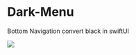 # Dark-Menu
Bottom Navigation convert black in swiftUI

<img src="Nesim11/Dark-Menu/blob/master/screenshot/DarkMenu.jpg" width="auto" height="auto">
